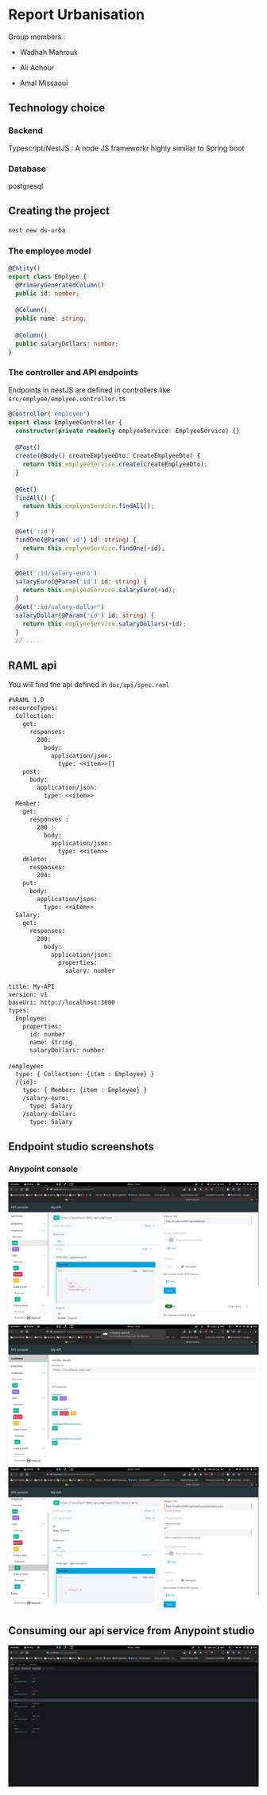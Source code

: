 # Report Urbanisation

Group members :

- Wadhah Mahrouk

- Ali Achour

- Amal Missaoui

## Technology choice

### Backend

Typescript/NestJS : A node JS frameworkr highly similiar to Spring boot

### Database

postgresql

## Creating the project

```bash
nest new ds-urba
```

### The employee model

```ts
@Entity()
export class Emplyee {
  @PrimaryGeneratedColumn()
  public id: number;

  @Column()
  public name: string;

  @Column()
  public salaryDollars: number;
}
```

### The controller and API endpoints

Endpoints in nestJS are defined in controllers like `src/emplyee/emplyee.controller.ts`

```ts
@Controller('employee')
export class EmplyeeController {
  constructor(private readonly emplyeeService: EmplyeeService) {}

  @Post()
  create(@Body() createEmplyeeDto: CreateEmplyeeDto) {
    return this.emplyeeService.create(createEmplyeeDto);
  }

  @Get()
  findAll() {
    return this.emplyeeService.findAll();
  }

  @Get(':id')
  findOne(@Param('id') id: string) {
    return this.emplyeeService.findOne(+id);
  }

  @Get(':id/salary-euro')
  salaryEuro(@Param('id') id: string) {
    return this.emplyeeService.salaryEuro(+id);
  }
  @Get(':id/salary-dollar')
  salaryDollar(@Param('id') id: string) {
    return this.emplyeeService.salaryDollars(+id);
  }
  // ....
```

## RAML api

You will find the api defined in `doc/api/spec.raml`

```raml
#%RAML 1.0
resourceTypes:
  Collection:
    get:
      responses:
        200:
          body:
            application/json:
              type: <<item>>[]
    post:
      body:
        application/json:
          type: <<item>>
  Member:
    get: 
      responses : 
        200 : 
          body:
            application/json:
              type: <<item>>
    delete:
      responses:
        204:
    put:
      body:
        application/json:
          type: <<item>>
  Salary:
    get:
      responses:
        200:
          body:
            application/json:
              properties:
                salary: number
              
title: My-API
version: v1
baseUri: http://localhost:3000
types:
  Employee:
    properties:
      id: number
      name: string
      salaryDollars: number

/employee:
  type: { Collection: {item : Employee} }
  /{id}:
    type: { Member: {item : Employee} }
    /salary-euro:
      type: Salary
    /salary-dollar:
      type: Salary
```

## Endpoint studio screenshots

### Anypoint console

![](doc/screenshots/Screenshot%20from%202022-11-29%2017-13-11.png)
![](doc/screenshots/Screenshot%20from%202022-11-29%2017-13-15.png)
![](doc/screenshots/Screenshot%20from%202022-11-29%2017-13-24.png)

## Consuming our api service from Anypoint studio

![](doc/screenshots/Screenshot%20from%202022-11-29%2017-18-26.png)
